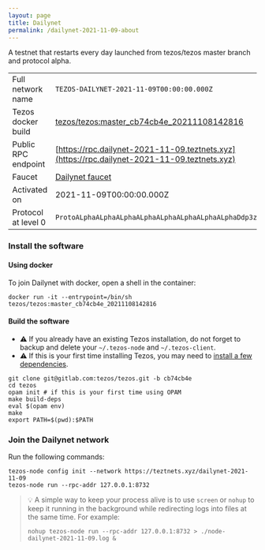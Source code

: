 ```yaml
---
layout: page
title: Dailynet
permalink: /dailynet-2021-11-09-about
---
```


A testnet that restarts every day launched from tezos/tezos master branch and protocol alpha.

| | |
|-------|---------------------|
| Full network name | `TEZOS-DAILYNET-2021-11-09T00:00:00.000Z` |
| Tezos docker build | [tezos/tezos:master_cb74cb4e_20211108142816](https://hub.docker.com/r/tezos/tezos/tags?page=1&ordering=last_updated&name=master_cb74cb4e_20211108142816) |
| Public RPC endpoint | [https://rpc.dailynet-2021-11-09.teztnets.xyz](https://rpc.dailynet-2021-11-09.teztnets.xyz) |
| Faucet | [Dailynet faucet](https://teztnets.xyz/dailynet-2021-11-09-faucet) |
| Activated on | 2021-11-09T00:00:00.000Z |
| Protocol at level 0 |  `ProtoALphaALphaALphaALphaALphaALphaALphaALphaDdp3zK` |




### Install the software

#### Using docker

To join Dailynet with docker, open a shell in the container:

```
docker run -it --entrypoint=/bin/sh tezos/tezos:master_cb74cb4e_20211108142816
```

#### Build the software


- ⚠️  If you already have an existing Tezos installation, do not forget to backup and delete your `~/.tezos-node` and `~/.tezos-client`.
- ⚠️  If this is your first time installing Tezos, you may need to [install a few dependencies](https://tezos.gitlab.io/introduction/howtoget.html#setting-up-the-development-environment-from-scratch).

```
git clone git@gitlab.com:tezos/tezos.git -b cb74cb4e
cd tezos
opam init # if this is your first time using OPAM
make build-deps
eval $(opam env)
make
export PATH=$(pwd):$PATH
```

### Join the Dailynet network

Run the following commands:

```
tezos-node config init --network https://teztnets.xyz/dailynet-2021-11-09
tezos-node run --rpc-addr 127.0.0.1:8732
```

> 💡 A simple way to keep your process alive is to use `screen` or `nohup` to keep it running in the background while redirecting logs into files at the same time. For example:
>
> ```bash=13
> nohup tezos-node run --rpc-addr 127.0.0.1:8732 > ./node-dailynet-2021-11-09.log &
> ```


